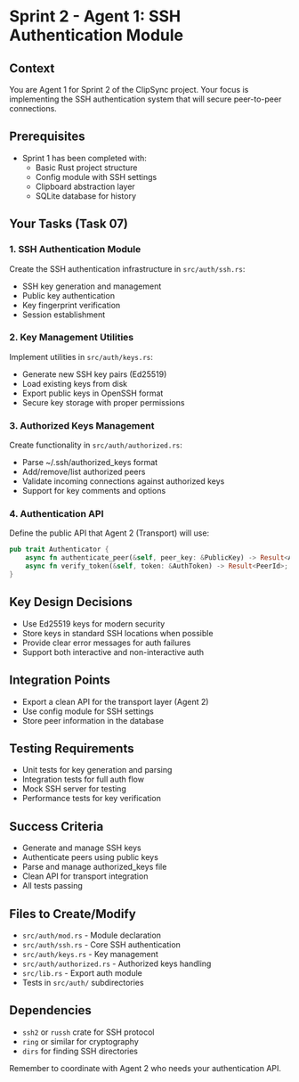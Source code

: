 # Sprint 2 - Agent 1: SSH Authentication Module

## Context
You are Agent 1 for Sprint 2 of the ClipSync project. Your focus is implementing the SSH authentication system that will secure peer-to-peer connections.

## Prerequisites
- Sprint 1 has been completed with:
  - Basic Rust project structure
  - Config module with SSH settings
  - Clipboard abstraction layer
  - SQLite database for history

## Your Tasks (Task 07)

### 1. SSH Authentication Module
Create the SSH authentication infrastructure in `src/auth/ssh.rs`:
- SSH key generation and management
- Public key authentication
- Key fingerprint verification
- Session establishment

### 2. Key Management Utilities
Implement utilities in `src/auth/keys.rs`:
- Generate new SSH key pairs (Ed25519)
- Load existing keys from disk
- Export public keys in OpenSSH format
- Secure key storage with proper permissions

### 3. Authorized Keys Management
Create functionality in `src/auth/authorized.rs`:
- Parse ~/.ssh/authorized_keys format
- Add/remove/list authorized peers
- Validate incoming connections against authorized keys
- Support for key comments and options

### 4. Authentication API
Define the public API that Agent 2 (Transport) will use:
```rust
pub trait Authenticator {
    async fn authenticate_peer(&self, peer_key: &PublicKey) -> Result<AuthToken>;
    async fn verify_token(&self, token: &AuthToken) -> Result<PeerId>;
}
```

## Key Design Decisions
- Use Ed25519 keys for modern security
- Store keys in standard SSH locations when possible
- Provide clear error messages for auth failures
- Support both interactive and non-interactive auth

## Integration Points
- Export a clean API for the transport layer (Agent 2)
- Use config module for SSH settings
- Store peer information in the database

## Testing Requirements
- Unit tests for key generation and parsing
- Integration tests for full auth flow
- Mock SSH server for testing
- Performance tests for key verification

## Success Criteria
- Generate and manage SSH keys
- Authenticate peers using public keys
- Parse and manage authorized_keys file
- Clean API for transport integration
- All tests passing

## Files to Create/Modify
- `src/auth/mod.rs` - Module declaration
- `src/auth/ssh.rs` - Core SSH authentication
- `src/auth/keys.rs` - Key management
- `src/auth/authorized.rs` - Authorized keys handling
- `src/lib.rs` - Export auth module
- Tests in `src/auth/` subdirectories

## Dependencies
- `ssh2` or `russh` crate for SSH protocol
- `ring` or similar for cryptography
- `dirs` for finding SSH directories

Remember to coordinate with Agent 2 who needs your authentication API.